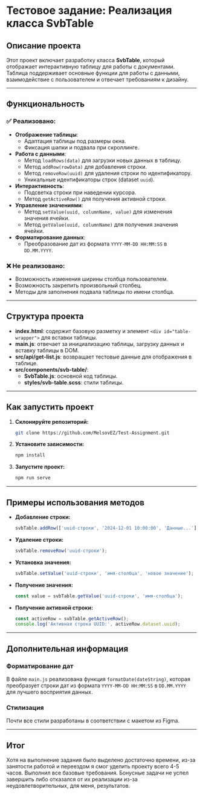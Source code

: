 # Тестовое задание: Реализация класса SvbTable

## Описание проекта

Этот проект включает разработку класса **SvbTable**, который отображает интерактивную таблицу для работы с документами. Таблица поддерживает основные функции для работы с данными, взаимодействие с пользователем и отвечает требованиям к дизайну.

---

## Функциональность

### ✅ Реализовано:

- **Отображение таблицы**:
  - Адаптация таблицы под размеры окна.
  - Фиксация шапки и подвала при скроллинге.
- **Работа с данными**:
  - Метод `loadRows(data)` для загрузки новых данных в таблицу.
  - Метод `addRow(rowData)` для добавления строки.
  - Метод `removeRow(uuid)` для удаления строки по идентификатору.
  - Уникальные идентификаторы строк (dataset `uuid`).
- **Интерактивность**:
  - Подсветка строки при наведении курсора.
  - Метод `getActiveRow()` для получения активной строки.
- **Управление значениями**:
  - Метод `setValue(uuid, columnName, value)` для изменения значения ячейки.
  - Метод `getValue(uuid, columnName)` для получения значения ячейки.
- **Форматирование данных**:
  - Преобразование дат из формата `YYYY-MM-DD HH:MM:SS` в `DD.MM.YYYY`.

### ❌ Не реализовано:

- Возможность изменения ширины столбца пользователем.
- Возможность закрепить произвольный столбец.
- Методы для заполнения подвала таблицы по имени столбца.

---

## Структура проекта

- **index.html**: содержит базовую разметку и элемент `<div id="table-wrapper">` для вставки таблицы.
- **main.js**: отвечает за инициализацию таблицы, загрузку данных и вставку таблицы в DOM.
- **src/api/get-list.js**: возвращает тестовые данные для отображения в таблице.
- **src/components/svb-table/**:
  - **SvbTable.js**: основной код таблицы.
  - **styles/svb-table.scss**: стили таблицы.

---

## Как запустить проект

1. **Склонируйте репозиторий:**
   ```bash
   git clone https://github.com/MelsovEZ/Test-Assignment.git
   ```

2. **Установите зависимости:**
   ```bash
   npm install
   ```

3. **Запустите проект:**
   ```bash
   npm run serve
   ```

---

## Примеры использования методов

- **Добавление строки:**
  ```javascript
  svbTable.addRow(['uuid-строки', '2024-12-01 10:00:00', 'Данные...']);
  ```

- **Удаление строки:**
  ```javascript
  svbTable.removeRow('uuid-строки');
  ```

- **Установка значения:**
  ```javascript
  svbTable.setValue('uuid-строки', 'имя-столбца', 'новое значение');
  ```

- **Получение значения:**
  ```javascript
  const value = svbTable.getValue('uuid-строки', 'имя-столбца');
  ```

- **Получение активной строки:**
  ```javascript
  const activeRow = svbTable.getActiveRow();
  console.log('Активная строка UUID:', activeRow.dataset.uuid);
  ```

---

## Дополнительная информация

### Форматирование дат

В файле `main.js` реализована функция `formatDate(dateString)`, которая преобразует строки дат из формата `YYYY-MM-DD HH:MM:SS` в `DD.MM.YYYY` для лучшего восприятия данных.

### Стилизация

Почти все стили разработаны в соответствии с макетом из Figma.

---

## Итог

Хотя на выполнение задания было выделено достаточно времени, из-за занятости работой и переездом я смог уделить проекту всего 4-5 часов. Выполнил все базовые требования. Бонусные задачи не успел завершить либо отказался от их реализации из-за неудовлетворительных, для меня, результатов.